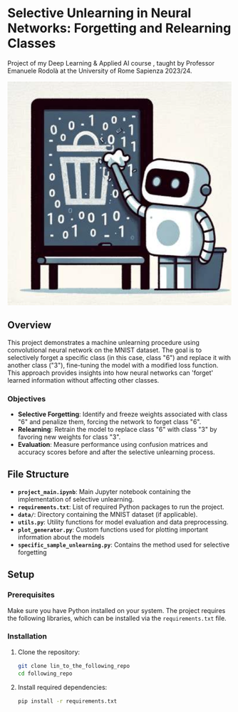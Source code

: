 # Selective Unlearning in Neural Networks: Forgetting and Relearning Classes
Project of my Deep Learning &amp; Applied AI course , taught by Professor Emanuele Rodolà at the University of Rome Sapienza 2023/24.

![Machine Unlearning](./assets/project_image.png)

## Overview

This project demonstrates a machine unlearning procedure using convolutional neural network on the MNIST dataset. The goal is to selectively forget a specific class (in this case, class "6") and replace it with another class ("3"), fine-tuning the model with a modified loss function. This approach provides insights into how neural networks can 'forget' learned information without affecting other classes.

### Objectives

- **Selective Forgetting**: Identify and freeze weights associated with class "6" and penalize them, forcing the network to forget class "6".
- **Relearning**: Retrain the model to replace class "6" with class "3" by favoring new weights for class "3".
- **Evaluation**: Measure performance using confusion matrices and accuracy scores before and after the selective unlearning process.

## File Structure

- **`project_main.ipynb`**: Main Jupyter notebook containing the implementation of selective unlearning.
- **`requirements.txt`**: List of required Python packages to run the project.
- **`data/`**: Directory containing the MNIST dataset (if applicable).
- **`utils.py`**: Utility functions for model evaluation and data preprocessing.
- **`plot_generator.py`**: Custom functions used for plotting important information about the models
- **`specific_sample_unlearning.py`**: Contains the method used for selective forgetting

## Setup

### Prerequisites

Make sure you have Python installed on your system. The project requires the following libraries, which can be installed via the `requirements.txt` file.

### Installation

1. Clone the repository:
   ```bash
   git clone lin_to_the_following_repo
   cd following_repo
   
2. Install required dependencies:
    ```bash
    pip install -r requirements.txt